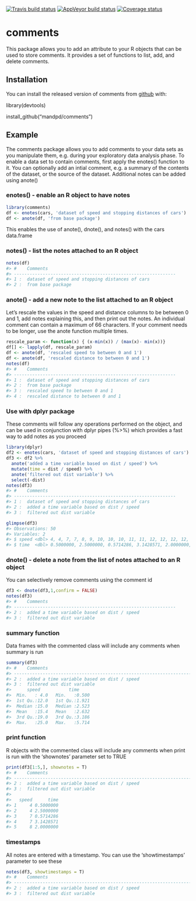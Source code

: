 
[![Travis build
status](https://travis-ci.com/mandpd/comments.svg?branch=master)](https://travis-ci.org/mandpd/comments)
[![AppVeyor build
status](https://ci.appveyor.com/api/projects/status/github/mandpd/comments?branch=master&svg=true)](https://ci.appveyor.com/project/mandpd/comments)
[![Coverage
status](https://codecov.io/gh/mandpd/comments/branch/master/graph/badge.svg)](https://codecov.io/github/mandpd/comments?branch=master)

<!-- README.md is generated from README.Rmd. Please edit that file -->

# comments

This package allows you to add an attribute to your R objects that can
be used to store comments. It provides a set of functions to list, add,
and delete comments.

## Installation

You can install the released version of comments from
[github](https://github.com/mandpd/comments) with:

library(devtools)

install\_github(“mandpd/comments”)

## Example

The comments package allows you to add comments to your data sets as you
manipulate them, e.g. during your exploratory data analysis phase. To
enable a data set to contain comments, first apply the enotes() function
to it. You can optionally add an intial comment, e.g. a summary of the
contents of the dataset, or the source of the dataset. Additional notes
can be added using anote()

### enotes() - enable an R object to have notes

``` r
library(comments)
df <- enotes(cars, 'dataset of speed and stopping distances of cars')
df <- anote(df, 'from base package') 
```

This enables the use of anote(), dnote(), and notes() with the cars
data.frame

### notes() - list the notes attached to an R object

``` r
notes(df)
#> #    Comments                                                      
#> --------------------------------------------------------------
#> 1 :  dataset of speed and stopping distances of cars                  
#> 2 :  from base package
```

### anote() - add a new note to the list attached to an R object

Let’s rescale the values in the speed and distance columns to be between
0 and 1, add notes explaining this, and then print out the notes. An
individual comment can contain a maximum of 66 characters. If your
comment needs to be longer, use the anote function multiple times.

``` r
rescale_param <- function(x) { (x-min(x)) / (max(x)- min(x))}
df[] <- lapply(df, rescale_param)
df <- anote(df, 'rescaled speed to between 0 and 1')
df <- anote(df, 'rescaled distance to between 0 and 1')
notes(df)
#> #    Comments                                                      
#> --------------------------------------------------------------
#> 1 :  dataset of speed and stopping distances of cars                  
#> 2 :  from base package                                                
#> 3 :  rescaled speed to between 0 and 1                                
#> 4 :  rescaled distance to between 0 and 1
```

### Use with dplyr package

These comments will follow any operations performed on the object, and
can be used in conjunction with dplyr pipes (%\>%) which provides a fast
way to add notes as you proceed

``` r
library(dplyr)
df2 <- enotes(cars, 'dataset of speed and stopping distances of cars')
df3 <- df2 %>% 
  anote('added a time variable based on dist / speed') %>%
  mutate(time = dist / speed) %>%
  anote('filtered out dist variable') %>%
  select(-dist)
notes(df3)
#> #    Comments                                                      
#> --------------------------------------------------------------
#> 1 :  dataset of speed and stopping distances of cars                  
#> 2 :  added a time variable based on dist / speed                      
#> 3 :  filtered out dist variable
```

``` r
glimpse(df3)
#> Observations: 50
#> Variables: 2
#> $ speed <dbl> 4, 4, 7, 7, 8, 9, 10, 10, 10, 11, 11, 12, 12, 12, 12, 13, …
#> $ time  <dbl> 0.5000000, 2.5000000, 0.5714286, 3.1428571, 2.0000000, 1.1…
```

### dnote() - delete a note from the list of notes attached to an R object

You can selectively remove comments using the comment id

``` r
df3 <- dnote(df3,1,confirm = FALSE)
notes(df3)
#> #    Comments                                                      
#> --------------------------------------------------------------
#> 2 :  added a time variable based on dist / speed                      
#> 3 :  filtered out dist variable
```

### summary function

Data frames with the commented class will include any comments when
summary is run

``` r
summary(df3)
#> #    Comments                                                       Time Stamp
#> --------------------------------------------------------------------------------------------
#> 2 :  added a time variable based on dist / speed                    Thu Mar 21 19:32:59 2019 
#> 3 :  filtered out dist variable                                     Thu Mar 21 19:32:59 2019
#>      speed           time      
#>  Min.   : 4.0   Min.   :0.500  
#>  1st Qu.:12.0   1st Qu.:1.921  
#>  Median :15.0   Median :2.523  
#>  Mean   :15.4   Mean   :2.632  
#>  3rd Qu.:19.0   3rd Qu.:3.186  
#>  Max.   :25.0   Max.   :5.714
```

### print function

R objects with the commented class will include any comments when print
is run with the ‘shownotes’ parameter set to TRUE

``` r
print(df3[1:5,], shownotes = T)
#> #    Comments                                                       Time Stamp
#> --------------------------------------------------------------------------------------------
#> 2 :  added a time variable based on dist / speed                    Thu Mar 21 19:32:59 2019 
#> 3 :  filtered out dist variable                                     Thu Mar 21 19:32:59 2019 
#> 
#>   speed      time
#> 1     4 0.5000000
#> 2     4 2.5000000
#> 3     7 0.5714286
#> 4     7 3.1428571
#> 5     8 2.0000000
```

### timestamps

All notes are entered with a timestamp. You can use the ‘showtimestamps’
parameter to see these

``` r
notes(df3, showtimestamps = T)
#> #    Comments                                                       Time Stamp
#> --------------------------------------------------------------------------------------------
#> 2 :  added a time variable based on dist / speed                    Thu Mar 21 19:32:59 2019 
#> 3 :  filtered out dist variable                                     Thu Mar 21 19:32:59 2019
```
